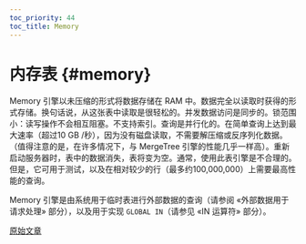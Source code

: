 ```yaml
---
toc_priority: 44
toc_title: Memory
---
```


# 内存表 {#memory}

Memory 引擎以未压缩的形式将数据存储在 RAM 中。数据完全以读取时获得的形式存储。换句话说，从这张表中读取是很轻松的。并发数据访问是同步的。锁范围小：读写操作不会相互阻塞。不支持索引。查询是并行化的。在简单查询上达到最大速率（超过10 GB /秒），因为没有磁盘读取，不需要解压缩或反序列化数据。（值得注意的是，在许多情况下，与 MergeTree 引擎的性能几乎一样高）。重新启动服务器时，表中的数据消失，表将变为空。通常，使用此表引擎是不合理的。但是，它可用于测试，以及在相对较少的行（最多约100,000,000）上需要最高性能的查询。

Memory 引擎是由系统用于临时表进行外部数据的查询（请参阅 «外部数据用于请求处理» 部分），以及用于实现 `GLOBAL IN`（请参见 «IN 运算符» 部分）。

[原始文章](https://clickhouse.com/docs/en/operations/table_engines/memory/) <!--hide-->

